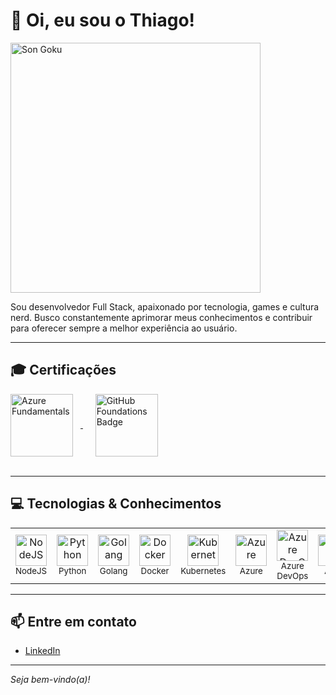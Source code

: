 # 👋 Oi, eu sou o Thiago!

  <img src="https://i.pinimg.com/originals/9b/2c/6e/9b2c6ee35bbf923517b02812036c4045.gif" alt="Son Goku" width="400"  />



Sou desenvolvedor Full Stack, apaixonado por tecnologia, games e cultura nerd. Busco constantemente aprimorar meus conhecimentos e contribuir para oferecer sempre a melhor experiência ao usuário.

---

## 🎓 Certificações

<div align="left">
  <a href="https://learn.microsoft.com/pt-br/users/thiagopereiraalves/credentials/801a7c167299b6e7?ref=https%3A%2F%2Fwww.linkedin.com%2F" target="_blank">
    <img src="https://images.credly.com/size/340x340/images/be8fcaeb-c769-4858-b567-ffaaa73ce8cf/image.png" alt="Azure Fundamentals" width="100" style="vertical-align:middle; margin-right:12px;"/>
  </a>
  &nbsp;&nbsp;&nbsp;&nbsp;
  <a href="https://www.credly.com/earner/earned/badge/bb9ac4a4-5469-4c70-8db6-90fc7c7641f0" target="_blank">
    <img src="https://images.credly.com/size/340x340/images/024d0122-724d-4c5a-bd83-cfe3c4b7a073/image.png" alt="GitHub Foundations Badge" width="100" style="vertical-align:middle; margin-right:12px;"/>
  </a>
</div>

<br>

---

## 💻 Tecnologias & Conhecimentos

<table>
  <tr>
    <td align="center">
      <img src="https://cdn.jsdelivr.net/gh/devicons/devicon/icons/nodejs/nodejs-original.svg" alt="NodeJS" width="50"/><br>
      <sub>NodeJS</sub>
    </td>
    <td align="center">
      <img src="https://cdn.jsdelivr.net/gh/devicons/devicon/icons/python/python-original.svg" alt="Python" width="50"/><br>
      <sub>Python</sub>
    </td>
    <td align="center">
      <img src="https://cdn.jsdelivr.net/gh/devicons/devicon/icons/go/go-original.svg" alt="Golang" width="50"/><br>
      <sub>Golang</sub>
    </td>
    <td align="center">
      <img src="https://cdn.jsdelivr.net/gh/devicons/devicon@latest/icons/docker/docker-original.svg" alt="Docker" width="50" /><br>
      <sub>Docker</sub>
    </td>
    <td align="center">
      <img src="https://cdn.jsdelivr.net/gh/devicons/devicon/icons/kubernetes/kubernetes-plain.svg" alt="Kubernetes" width="50"/><br>
      <sub>Kubernetes</sub>
    </td>
    <td align="center">
      <img src="https://cdn.jsdelivr.net/gh/devicons/devicon/icons/azure/azure-original.svg" alt="Azure" width="50"/><br>
      <sub>Azure</sub>
    </td>
    <td align="center">
      <img src="https://cdn.jsdelivr.net/gh/devicons/devicon/icons/azuredevops/azuredevops-original.svg" alt="Azure DevOps" width="50"/><br>
      <sub>Azure DevOps</sub>
    </td>
    <td align="center">
      <img src="https://cdn.jsdelivr.net/gh/devicons/devicon@latest/icons/amazonwebservices/amazonwebservices-plain-wordmark.svg" alt="AWS" width="50"/><br>
      <sub>AWS</sub>
    </td>
  </tr>
</table>

---

## 📫 Entre em contato

- [LinkedIn](https://www.linkedin.com/in/thiago-pereira-alves-a5a589219/)

---

_Seja bem-vindo(a)!_
